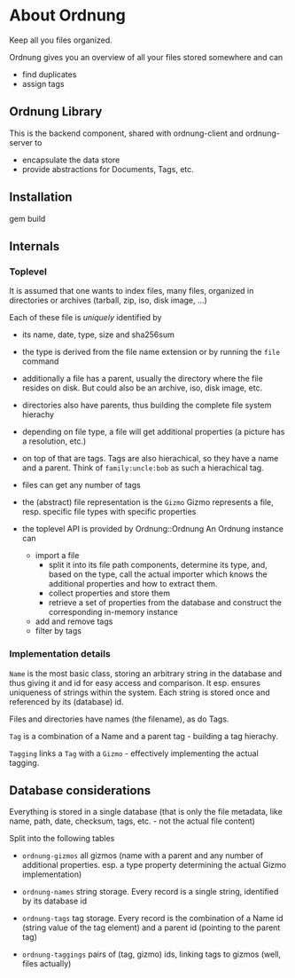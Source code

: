 # About Ordnung

Keep all you files organized.

Ordnung gives you an overview of all your files stored somewhere and can

* find duplicates
* assign tags

## Ordnung Library

This is the backend component, shared with ordnung-client and
ordnung-server to

* encapsulate the data store
* provide abstractions for Documents, Tags, etc.

## Installation

gem build

## Internals

### Toplevel

It is assumed that one wants to index files, many files, organized in
directories or archives (tarball, zip, iso, disk image, ...)

Each of these file is *uniquely* identified by
- its name, date, type, size and sha256sum
 - the type is derived from the file name extension
   or by running the `file` command

- additionally a file has a parent, usually the directory where the
  file resides on disk. But could also be an archive, iso, disk image,
  etc.

- directories also have parents, thus building the complete file
  system hierachy

- depending on file type, a file will get additional properties
  (a picture has a resolution, etc.)

- on top of that are tags. Tags are also hierachical, so they
  have a name and a parent.
  Think of `family:uncle:bob` as such a hierachical tag.

- files can get any number of tags


- the (abstract) file representation is the `Gizmo`
  Gizmo represents a file, resp. specific file types with specific
  properties

- the toplevel API is provided by Ordnung::Ordnung
  An Ordnung instance can
  - import a file
    - split it into its file path components, determine its type, and,
      based on the type, call the actual importer which knows the
      additional properties and how to extract them.
    - collect properties and store them
    - retrieve a set of properties from the database and construct the
      corresponding in-memory instance
  - add and remove tags
  - filter by tags

### Implementation details

`Name` is the most basic class, storing an arbitrary string in the
database and thus giving it and id for easy access and comparison.
It esp. ensures uniqueness of strings within the system. Each string
is stored once and referenced by its (database) id.

Files and directories have names (the filename), as do Tags.

`Tag` is a combination of a Name and a parent tag - building a tag
hierachy.

`Tagging` links a `Tag` with a `Gizmo` - effectively implementing the
actual tagging.


## Database considerations

Everything is stored in a single database (that is only the file
metadata, like name, path, date, checksum, tags, etc. - not the actual
file content)

Split into the following tables

- `ordnung-gizmos`
  all gizmos (name with a parent and any number of additional
  properties. esp. a type property determining the actual Gizmo
  implementation)

- `ordnung-names`
  string storage. Every record is a single string, identified by its
  database id

- `ordnung-tags`
  tag storage. Every record is the combination of a Name id (string
  value of the tag element) and a parent id (pointing to the parent tag)

- `ordnung-taggings`
  pairs of (tag, gizmo) ids, linking tags to gizmos (well, files
  actually)
